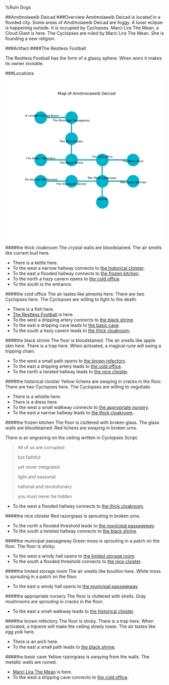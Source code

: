 %Ruin Dogs

##Amdmoiaeeib Deicad
###Overview
Amdmoiaeeib Deicad is located in a flooded city. Some areas of Amdmoiaeeib Deicad are foggy. A lunar eclipse is happening outside. It is occupied by Cyclopses. <a name="Marci-Lira-The-Mean"></a>Marci Lira The Mean, a Cloud Giant is here. The Cyclopses are ruled by Marci Lira The Mean. She  is founding a new religion. 



###Artifact
####<a name="The-Restless-Football"></a>The Restless Football


The Restless Football has the form of a glassy sphere. When worn it makes its owner invisible. 





###Locations


![](../v2/images/Amdmoiaeeib-Deicad.png)

####<a name="the-thick-cloakroom"></a>the thick cloakroom
The crystal walls are bloodstained. The air smells like currant bud here. 



* There is a kettle here.
* To the west a narrow hallway connects to [the historical cloister](#the-historical-cloister).
* To the east a flooded hallway connects to [the frozen kitchen](#the-frozen-kitchen).
* To the north a hazy cavern opens to [the cold office](#the-cold-office).
* To the south is the entrance.


####<a name="the-cold-office"></a>the cold office
The air tastes like pimenta here. There are two Cyclopses here. The Cyclopses are willing to fight to the death. 



* There is a fish here.
* [The Restless Football](#The-Restless-Football) is here.
* To the west a dripping artery connects to [the black shrine](#the-black-shrine).
* To the east a dripping cave leads to [the basic cave](#the-basic-cave).
* To the south a hazy cavern leads to [the thick cloakroom](#the-thick-cloakroom).


####<a name="the-black-shrine"></a>the black shrine
The floor is bloodstained. The air smells like apple skin here. There is a trap here. When activated, a magical rune will swing a tripping chain. 



* To the west a small path opens to [the brown refectory](#the-brown-refectory).
* To the east a dripping artery leads to [the cold office](#the-cold-office).
* To the north a twisted hallway leads to [the nice cloister](#the-nice-cloister).


####<a name="the-historical-cloister"></a>the historical cloister
Yellow lichens are swaying in cracks in the floor. There are two Cyclopses here. The Cyclopses are willing to negotiate. 



* There is a whistle here.
* There is a dress here.
* To the west a small walkway connects to [the appropriate nursery](#the-appropriate-nursery).
* To the east a narrow hallway leads to [the thick cloakroom](#the-thick-cloakroom).


####<a name="the-frozen-kitchen"></a>the frozen kitchen
The floor is cluttered with broken glass. The glass walls are bloodstained. Red lichens are swaying in broken urns. 

There is an engraving on the ceiling written in Cyclopses Script. 

> All of us are corrupted
>
> but faithful
>
> yet never integrated
>
> light and seasonal
>
> national and revolutionary
>
> you must never be hidden
>


* To the west a flooded hallway connects to [the thick cloakroom](#the-thick-cloakroom).


####<a name="the-nice-cloister"></a>the nice cloister
Red razorgrass is sprouting in broken urns. 



* To the north a flooded threshold leads to [the municipal passageway](#the-municipal-passageway).
* To the south a twisted hallway connects to [the black shrine](#the-black-shrine).


####<a name="the-municipal-passageway"></a>the municipal passageway
Green moss is sprouting in a patch on the floor. The floor is sticky. 



* To the west a windy hall opens to [the limited storage room](#the-limited-storage-room).
* To the south a flooded threshold connects to [the nice cloister](#the-nice-cloister).


####<a name="the-limited-storage-room"></a>the limited storage room
The air smells like bouillon here. White moss is sprouting in a patch on the floor. 



* To the east a windy hall opens to [the municipal passageway](#the-municipal-passageway).


####<a name="the-appropriate-nursery"></a>the appropriate nursery
The floor is cluttered with shells. Gray mushrooms are sprouting in cracks in the floor. 



* To the east a small walkway leads to [the historical cloister](#the-historical-cloister).


####<a name="the-brown-refectory"></a>the brown refectory
The floor is sticky. There is a trap here. When activated, a tripwire will make the ceiling slowly lower. The air tastes like egg yolk here. 



* There is an arch here.
* To the east a small path leads to [the black shrine](#the-black-shrine).


####<a name="the-basic-cave"></a>the basic cave
Yellow razorgrass is swaying from the walls. The metallic walls are ruined. 



* [Marci Lira The Mean](#Marci-Lira-The-Mean) is here.
* To the west a dripping cave connects to [the cold office](#the-cold-office).


